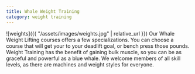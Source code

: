 ```yaml
---
title: Whale Weight Training
category: weight training
---
```


![weights]({{ "/assets/images/weights.jpg" | relative_url }})
Our Whale Weight Lifting courses offers a few specializations. You can choose a course that will get your to your deadlift goal, or bench press those pounds. Weight Training has the benefit of gaining bulk muscle, so you can be as graceful and powerful as a blue whale. We welcome members of all skill levels, as there are machines and weight styles for everyone.

